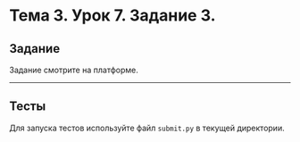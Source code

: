 # Тема 3. Урок 7. Задание 3. #

## Задание

Задание смотрите на платформе.

---

## Тесты

Для запуска тестов используйте файл `submit.py` в текущей директории.

